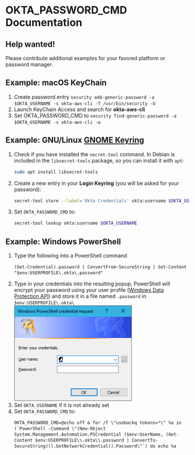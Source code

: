 # OKTA_PASSWORD_CMD Documentation

## Help wanted!

Please contribute additional examples for your favored platform or password manager.

## Example: macOS KeyChain

1. Create password entry `security add-generic-password -a $OKTA_USERNAME -s okta-aws-cli -T /usr/bin/security -U`
2. Launch KeyChain Access and search for **okta-aws-cli**
3. Set OKTA_PASSWORD_CMD to `security find-generic-password -a $OKTA_USERNAME -s okta-aws-cli -w`

## Example: GNU/Linux [GNOME Keyring](https://wiki.gnome.org/Projects/GnomeKeyring)

1. Check if you have installed the `secret-tool` command. In Debian is included in the `libsecret-tools` package, so you can install it with `apt`:
   ```bash
   sudo apt install libsecret-tools
   ```
2. Create a new entry in your **Login Keyring** (you will be asked for your password):
   ```bash
   secret-tool store --label='Okta Credentials' okta:username $OKTA_USERNAME
   ```
3. Set `OKTA_PASSWORD_CMD` to:
   ```bash
   secret-tool lookup okta:username $OKTA_USERNAME
   ```

## Example: Windows PowerShell

1. Type the following into a PowerShell command
   ```pswh
   (Get-Credential).password | ConvertFrom-SecureString | Set-Content "$env:USERPROFILE\.okta\.password"
   ```
2. Type in your credentials into the resulting popup, PowerShell will encrypt your password using your user profile ([Windows Data Protection API](https://docs.microsoft.com/en-us/powershell/module/microsoft.powershell.security/convertfrom-securestring)) and store it in a file named `.password` in `$env:USERPROFILE\.okta\`  
   ![PowerShell Prompt](images/PowerShell_Prompt.png)
4. Set `OKTA_USERNAME` if it is not already set
5. Set `OKTA_PASSWORD_CMD` to:
   ```property
   OKTA_PASSWORD_CMD=@echo off & for /f \"usebackq tokens=*\" %a in (`PowerShell -Command \"(New-Object System.Management.Automation.PSCredential ($env:UserName, (Get-Content $env:USERPROFILE\\.okta\\.password | ConvertTo-SecureString))).GetNetworkCredential().Password\"`) do echo %a
   ````
